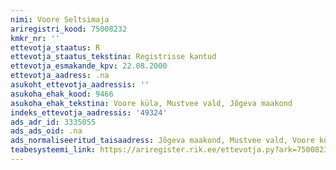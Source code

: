 ```yaml
---
nimi: Voore Seltsimaja
ariregistri_kood: 75008232
kmkr_nr: ''
ettevotja_staatus: R
ettevotja_staatus_tekstina: Registrisse kantud
ettevotja_esmakande_kpv: 22.08.2000
ettevotja_aadress: .na
asukoht_ettevotja_aadressis: ''
asukoha_ehak_kood: 9466
asukoha_ehak_tekstina: Voore küla, Mustvee vald, Jõgeva maakond
indeks_ettevotja_aadressis: '49324'
ads_adr_id: 3335055
ads_ads_oid: .na
ads_normaliseeritud_taisaadress: Jõgeva maakond, Mustvee vald, Voore küla
teabesysteemi_link: https://ariregister.rik.ee/ettevotja.py?ark=75008232&ref=rekvisiidid
---
```


